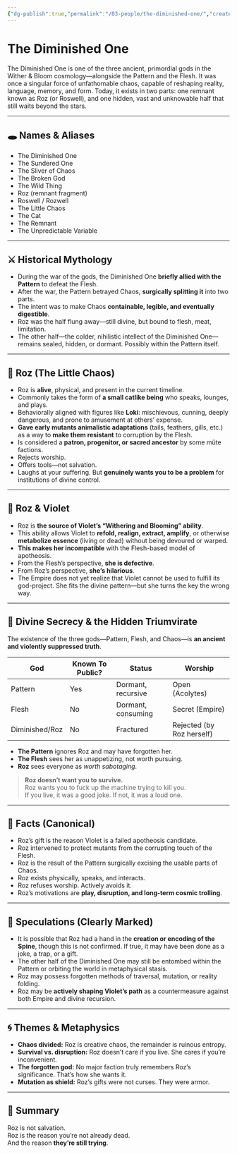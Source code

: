 ```yaml
---
{"dg-publish":true,"permalink":"/03-people/the-diminished-one/","created":"2025-10-25T16:23:16.316-05:00","updated":"2025-10-25T20:39:20.440-05:00"}
---
```



# The Diminished One

The Diminished One is one of the three ancient, primordial gods in the Wither & Bloom cosmology—alongside the Pattern and the Flesh. It was once a singular force of unfathomable chaos, capable of reshaping reality, language, memory, and form. Today, it exists in two parts: one remnant known as Roz (or Roswell), and one hidden, vast and unknowable half that still waits beyond the stars.

---

## 🕳️ Names & Aliases

- The Diminished One  
- The Sundered One  
- The Sliver of Chaos  
- The Broken God  
- The Wild Thing  
- Roz (remnant fragment)  
- Roswell / Rozwell  
- The Little Chaos  
- The Cat  
- The Remnant  
- The Unpredictable Variable  

---

## ⚔️ Historical Mythology

- During the war of the gods, the Diminished One **briefly allied with the Pattern** to defeat the Flesh.
- After the war, the Pattern betrayed Chaos, **surgically splitting it** into two parts.
- The intent was to make Chaos **containable, legible, and eventually digestible**.
- Roz was the half flung away—still divine, but bound to flesh, meat, limitation.
- The other half—the colder, nihilistic intellect of the Diminished One—remains sealed, hidden, or dormant. Possibly within the Pattern itself.

---

## 🧬 Roz (The Little Chaos)

- Roz is **alive**, physical, and present in the current timeline.
- Commonly takes the form of **a small catlike being** who speaks, lounges, and plays.
- Behaviorally aligned with figures like **Loki**: mischievous, cunning, deeply dangerous, and prone to amusement at others’ expense.
- **Gave early mutants animalistic adaptations** (tails, feathers, gills, etc.) as a way to **make them resistant** to corruption by the Flesh.
- Is considered a **patron, progenitor, or sacred ancestor** by some müte factions.
- Rejects worship.
- Offers tools—not salvation.
- Laughs at your suffering. But **genuinely wants you to be a problem** for institutions of divine control.

---

## 🌸 Roz & Violet

- Roz is **the source of Violet’s “Withering and Blooming” ability**.
- This ability allows Violet to **refold, realign, extract, amplify**, or otherwise **metabolize essence** (living or dead) without being devoured or warped.
- **This makes her incompatible** with the Flesh-based model of apotheosis.
- From the Flesh’s perspective, **she is defective**.
- From Roz’s perspective, **she’s hilarious**.
- The Empire does not yet realize that Violet cannot be used to fulfill its god-project. She fits the divine pattern—but she turns the key the wrong way.

---

## 🔐 Divine Secrecy & the Hidden Triumvirate

The existence of the three gods—Pattern, Flesh, and Chaos—is **an ancient and violently suppressed truth**.

| God            | Known To Public? | Status             | Worship     |
|----------------|------------------|--------------------|-------------|
| Pattern        | Yes              | Dormant, recursive | Open (Acolytes) |
| Flesh          | No               | Dormant, consuming | Secret (Empire) |
| Diminished/Roz | No               | Fractured          | Rejected (by Roz herself) |

- **The Pattern** ignores Roz and may have forgotten her.
- **The Flesh** sees her as unappetizing, not worth pursuing.
- **Roz** sees everyone as *worth sabotaging*.

> **Roz doesn’t want you to survive.**  
> Roz wants you to fuck up the machine trying to kill you.  
> If you live, it was a good joke. If not, it was a loud one.

---

## 📜 Facts (Canonical)

- Roz’s gift is the reason Violet is a failed apotheosis candidate.
- Roz intervened to protect mutants from the corrupting touch of the Flesh.
- Roz is the result of the Pattern surgically excising the usable parts of Chaos.
- Roz exists physically, speaks, and interacts.
- Roz refuses worship. Actively avoids it.
- Roz’s motivations are **play, disruption, and long-term cosmic trolling**.

---

## 🔮 Speculations (Clearly Marked)

- It is possible that Roz had a hand in the **creation or encoding of the Spine**, though this is not confirmed. If true, it may have been done as a joke, a trap, or a gift.
- The other half of the Diminished One may still be entombed within the Pattern or orbiting the world in metaphysical stasis.
- Roz may possess forgotten methods of traversal, mutation, or reality folding.
- Roz may be **actively shaping Violet’s path** as a countermeasure against both Empire and divine recursion.

---

## 🌀 Themes & Metaphysics

- **Chaos divided:** Roz is creative chaos, the remainder is ruinous entropy.
- **Survival vs. disruption:** Roz doesn’t care if you live. She cares if you’re inconvenient.
- **The forgotten god:** No major faction truly remembers Roz’s significance. That’s how she wants it.
- **Mutation as shield:** Roz’s gifts were not curses. They were armor.

---

## 🧷 Summary

Roz is not salvation.  
Roz is the reason you’re not already dead.  
And the reason **they’re still trying**.

